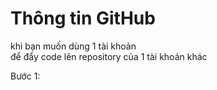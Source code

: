 # Thông tin GitHub
khi bạn muốn dùng 1 tài khoản<br>
để đẩy code lên repository của 1 tài khoản khác<br>

Bước 1:
